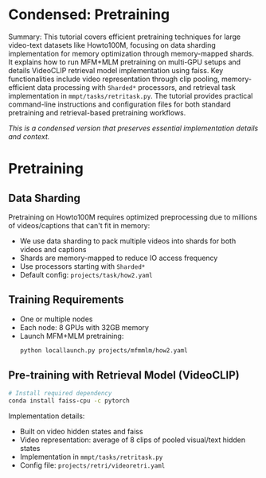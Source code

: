 # Condensed: Pretraining

Summary: This tutorial covers efficient pretraining techniques for large video-text datasets like Howto100M, focusing on data sharding implementation for memory optimization through memory-mapped shards. It explains how to run MFM+MLM pretraining on multi-GPU setups and details VideoCLIP retrieval model implementation using faiss. Key functionalities include video representation through clip pooling, memory-efficient data processing with `Sharded*` processors, and retrieval task implementation in `mmpt/tasks/retritask.py`. The tutorial provides practical command-line instructions and configuration files for both standard pretraining and retrieval-based pretraining workflows.

*This is a condensed version that preserves essential implementation details and context.*

# Pretraining

## Data Sharding
Pretraining on Howto100M requires optimized preprocessing due to millions of videos/captions that can't fit in memory:

- We use data sharding to pack multiple videos into shards for both videos and captions
- Shards are memory-mapped to reduce IO access frequency
- Use processors starting with `Sharded*`
- Default config: `projects/task/how2.yaml`

## Training Requirements
- One or multiple nodes
- Each node: 8 GPUs with 32GB memory
- Launch MFM+MLM pretraining:
  ```bash
  python locallaunch.py projects/mfmmlm/how2.yaml
  ```

## Pre-training with Retrieval Model (VideoCLIP)
```bash
# Install required dependency
conda install faiss-cpu -c pytorch
```

Implementation details:
- Built on video hidden states and faiss
- Video representation: average of 8 clips of pooled visual/text hidden states
- Implementation in `mmpt/tasks/retritask.py`
- Config file: `projects/retri/videoretri.yaml`